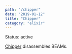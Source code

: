 ```yaml
---
path: "/chipper"
date: "2019-01-12"
title: "Chipper"
category: "elixir"
---
```


Status: active

[Chipper](https://github.com/FiniteMonkeys/chipper) disassembles BEAMs.
